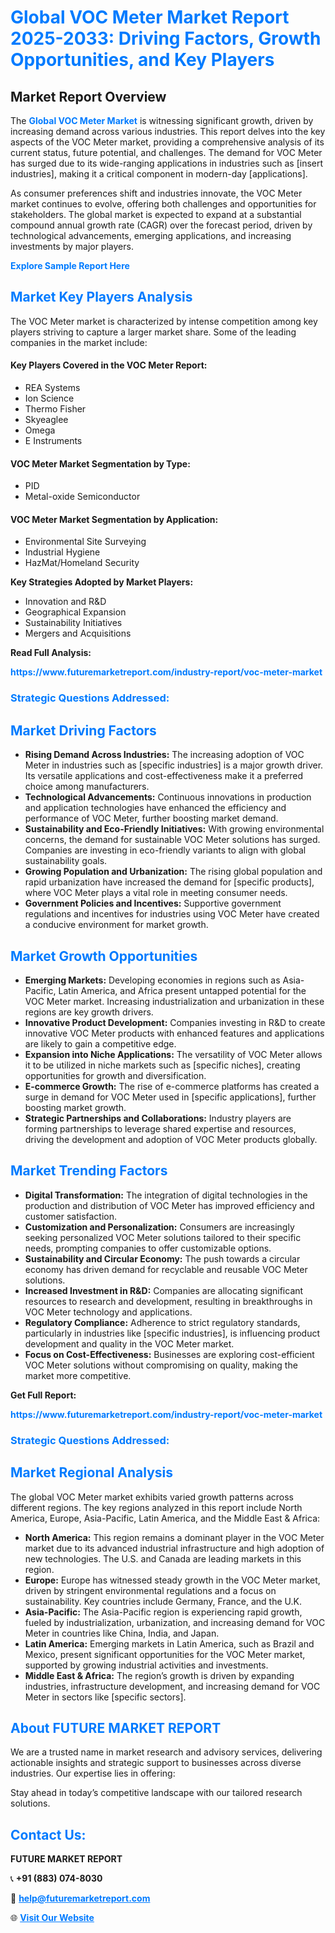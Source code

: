 <h1 style="color: #007BFF;">Global VOC Meter Market Report 2025-2033: Driving Factors, Growth Opportunities, and Key Players</h1>

<section id="overview">
<h2>Market Report Overview</h2>
<p>The <a href="https://www.futuremarketreport.com/industry-report/voc-meter-market" style="color: #007BFF; text-decoration: none;"><strong>Global VOC Meter Market</strong></a> is witnessing significant growth, driven by increasing demand across various industries. This report delves into the key aspects of the VOC Meter market, providing a comprehensive analysis of its current status, future potential, and challenges. The demand for VOC Meter has surged due to its wide-ranging applications in industries such as [insert industries], making it a critical component in modern-day [applications].</p>
<p>As consumer preferences shift and industries innovate, the VOC Meter market continues to evolve, offering both challenges and opportunities for stakeholders. The global market is expected to expand at a substantial compound annual growth rate (CAGR) over the forecast period, driven by technological advancements, emerging applications, and increasing investments by major players.</p>
</section>

<section id="overview">
<p><a href="https://www.futuremarketreport.com/request-sample/reportId=41837" style="color: #007BFF; text-decoration: none;"><strong>Explore Sample Report Here</strong></a></p>
</section>

<section id="key-players">
<h2 style="color: #007BFF;">Market Key Players Analysis</h2>
<p>The VOC Meter market is characterized by intense competition among key players striving to capture a larger market share. Some of the leading companies in the market include:</p>
<h4>Key Players Covered in the VOC Meter Report:</h4>
<ul><li>REA Systems</li><li>Ion Science</li><li>Thermo Fisher</li><li>Skyeaglee</li><li>Omega</li><li>E Instruments</li></ul>
<h4>VOC Meter Market Segmentation by Type:</h4>
<ul><li>PID</li><li>Metal-oxide Semiconductor</li></ul>

<h4>VOC Meter Market Segmentation by Application:</h4>
<ul><li>Environmental Site Surveying</li><li>Industrial Hygiene</li><li>HazMat/Homeland Security</li></ul>
<p><strong>Key Strategies Adopted by Market Players:</strong></p>
<ul>
<li>Innovation and R&D</li>
<li>Geographical Expansion</li>
<li>Sustainability Initiatives</li>
<li>Mergers and Acquisitions</li>
</ul>
</section>

<section>
<p><strong>Read Full Analysis: </strong></p><a href="https://www.futuremarketreport.com/industry-report/voc-meter-market" style="color: #007BFF; text-decoration: none;"><strong>https://www.futuremarketreport.com/industry-report/voc-meter-market</strong></a>
<h3 style="color: #007BFF;">Strategic Questions Addressed:</h3>
</section>

<section id="driving-factors">
<h2 style="color: #007BFF;">Market Driving Factors</h2>
<ul>
<li><strong>Rising Demand Across Industries:</strong> The increasing adoption of VOC Meter in industries such as [specific industries] is a major growth driver. Its versatile applications and cost-effectiveness make it a preferred choice among manufacturers.</li>
<li><strong>Technological Advancements:</strong> Continuous innovations in production and application technologies have enhanced the efficiency and performance of VOC Meter, further boosting market demand.</li>
<li><strong>Sustainability and Eco-Friendly Initiatives:</strong> With growing environmental concerns, the demand for sustainable VOC Meter solutions has surged. Companies are investing in eco-friendly variants to align with global sustainability goals.</li>
<li><strong>Growing Population and Urbanization:</strong> The rising global population and rapid urbanization have increased the demand for [specific products], where VOC Meter plays a vital role in meeting consumer needs.</li>
<li><strong>Government Policies and Incentives:</strong> Supportive government regulations and incentives for industries using VOC Meter have created a conducive environment for market growth.</li>
</ul>
</section>

<section id="growth-opportunities">
<h2 style="color: #007BFF;">Market Growth Opportunities</h2>
<ul>
<li><strong>Emerging Markets:</strong> Developing economies in regions such as Asia-Pacific, Latin America, and Africa present untapped potential for the VOC Meter market. Increasing industrialization and urbanization in these regions are key growth drivers.</li>
<li><strong>Innovative Product Development:</strong> Companies investing in R&D to create innovative VOC Meter products with enhanced features and applications are likely to gain a competitive edge.</li>
<li><strong>Expansion into Niche Applications:</strong> The versatility of VOC Meter allows it to be utilized in niche markets such as [specific niches], creating opportunities for growth and diversification.</li>
<li><strong>E-commerce Growth:</strong> The rise of e-commerce platforms has created a surge in demand for VOC Meter used in [specific applications], further boosting market growth.</li>
<li><strong>Strategic Partnerships and Collaborations:</strong> Industry players are forming partnerships to leverage shared expertise and resources, driving the development and adoption of VOC Meter products globally.</li>
</ul>
</section>

<section id="trending-factors">
<h2 style="color: #007BFF;">Market Trending Factors</h2>
<ul>
<li><strong>Digital Transformation:</strong> The integration of digital technologies in the production and distribution of VOC Meter has improved efficiency and customer satisfaction.</li>
<li><strong>Customization and Personalization:</strong> Consumers are increasingly seeking personalized VOC Meter solutions tailored to their specific needs, prompting companies to offer customizable options.</li>
<li><strong>Sustainability and Circular Economy:</strong> The push towards a circular economy has driven demand for recyclable and reusable VOC Meter solutions.</li>
<li><strong>Increased Investment in R&D:</strong> Companies are allocating significant resources to research and development, resulting in breakthroughs in VOC Meter technology and applications.</li>
<li><strong>Regulatory Compliance:</strong> Adherence to strict regulatory standards, particularly in industries like [specific industries], is influencing product development and quality in the VOC Meter market.</li>
<li><strong>Focus on Cost-Effectiveness:</strong> Businesses are exploring cost-efficient VOC Meter solutions without compromising on quality, making the market more competitive.</li>
</ul>
</section>

<section>
<p><strong>Get Full Report: </strong></p><a href="https://www.futuremarketreport.com/industry-report/voc-meter-market" style="color: #007BFF; text-decoration: none;"><strong>https://www.futuremarketreport.com/industry-report/voc-meter-market</strong></a>
<h3 style="color: #007BFF;">Strategic Questions Addressed:</h3>
</section>


<section id="regional-analysis">
<h2 style="color: #007BFF;">Market Regional Analysis</h2>
<p>The global VOC Meter market exhibits varied growth patterns across different regions. The key regions analyzed in this report include North America, Europe, Asia-Pacific, Latin America, and the Middle East & Africa:</p>
<ul>
<li><strong>North America:</strong> This region remains a dominant player in the VOC Meter market due to its advanced industrial infrastructure and high adoption of new technologies. The U.S. and Canada are leading markets in this region.</li>
<li><strong>Europe:</strong> Europe has witnessed steady growth in the VOC Meter market, driven by stringent environmental regulations and a focus on sustainability. Key countries include Germany, France, and the U.K.</li>
<li><strong>Asia-Pacific:</strong> The Asia-Pacific region is experiencing rapid growth, fueled by industrialization, urbanization, and increasing demand for VOC Meter in countries like China, India, and Japan.</li>
<li><strong>Latin America:</strong> Emerging markets in Latin America, such as Brazil and Mexico, present significant opportunities for the VOC Meter market, supported by growing industrial activities and investments.</li>
<li><strong>Middle East & Africa:</strong> The region’s growth is driven by expanding industries, infrastructure development, and increasing demand for VOC Meter in sectors like [specific sectors].</li>
</ul>
</section>

<footer>
<h2 style="color: #007BFF;">About FUTURE MARKET REPORT</h2>
<p>We are a trusted name in market research and advisory services, delivering actionable insights and strategic support to businesses across diverse industries. Our expertise lies in offering:</p>

<p>Stay ahead in today’s competitive landscape with our tailored research solutions.</p>

<h2 style="color: #007BFF;">Contact Us:</h2>
<p><strong>FUTURE MARKET REPORT</strong></p>
<p>📞 <strong>+91 (883) 074-8030</strong></p>
<p>📧 <strong><a href="mailto:help@futuremarketreport.com" style="color: #007BFF;">help@futuremarketreport.com</a></strong></p>
<p>🌐 <strong><a href="https://www.futuremarketreport.com/" style="color: #007BFF;">Visit Our Website</a></strong></p>
</footer>